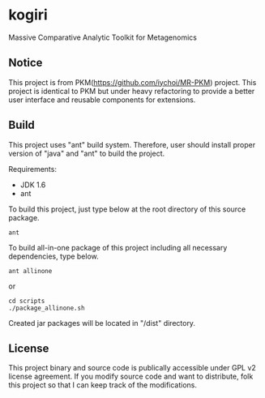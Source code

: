 # kogiri
Massive Comparative Analytic Toolkit for Metagenomics


Notice
------
This project is from PKM(https://github.com/iychoi/MR-PKM) project. This project is identical to PKM but under heavy refactoring to provide a better user interface and reusable components for extensions.  

Build
-----
This project uses "ant" build system. Therefore, user should install proper version of "java" and "ant" to build the project.

Requirements: 
- JDK 1.6
- ant

To build this project, just type below at the root directory of this source package.
```
ant
```

To build all-in-one package of this project including all necessary dependencies, type below.
```
ant allinone
```
or
```
cd scripts
./package_allinone.sh
```

Created jar packages will be located in "/dist" directory.

License
-------
This project binary and source code is publically accessible under GPL v2 license agreement. If you modify source code and want to distribute, folk this project so that I can keep track of the modifications.
